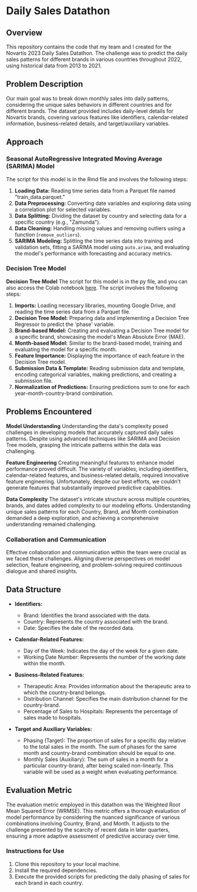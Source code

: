 # Daily Sales Datathon

## Overview
This repository contains the code that my team and I created for the Novartis 2023 Daily Sales Datathon. The challenge was to predict the daily sales patterns for different brands in various countries throughout 2022, using historical data from 2013 to 2021.

## Problem Description
Our main goal was to break down monthly sales into daily patterns, considering the unique sales behaviors in different countries and for different brands. The dataset provided includes daily-level details for Novartis brands, covering various features like identifiers, calendar-related information, business-related details, and target/auxiliary variables.

## Approach
### Seasonal AutoRegressive Integrated Moving Average (SARIMA) Model
The script for this model is in the Rmd file and involves the following steps:

1. **Loading Data:** Reading time series data from a Parquet file named "train_data.parquet."
2. **Data Preprocessing:** Converting date variables and exploring data using a correlation plot for selected variables.
3. **Data Splitting:** Dividing the dataset by country and selecting data for a specific country (e.g., "Zamunda").
4. **Data Cleaning:** Handling missing values and removing outliers using a function (`remove_outliers`).
5. **SARIMA Modeling:** Splitting the time series data into training and validation sets, fitting a SARIMA model using `auto.arima`, and evaluating the model's performance with forecasting and accuracy metrics.

### Decision Tree Model
**Decision Tree Model**
The script for this model is in the py file, and you can also access the Colab notebook [here](https://colab.research.google.com/drive/1FJ0Ni8w3DW7mBTM36N4Prh6SRA0ijhpz?usp=drive_link). The script involves the following steps:

1. **Imports:** Loading necessary libraries, mounting Google Drive, and reading the time series data from a Parquet file.
2. **Decision Tree Model:** Preparing data and implementing a Decision Tree Regressor to predict the 'phase' variable.
3. **Brand-based Model:** Creating and evaluating a Decision Tree model for a specific brand, showcasing the model's Mean Absolute Error (MAE).
4. **Month-based Model:** Similar to the brand-based model, training and evaluating the model for a specific month.
5. **Feature Importance:** Displaying the importance of each feature in the Decision Tree model.
6. **Submission Data & Template:** Reading submission data and template, encoding categorical variables, making predictions, and creating a submission file.
7. **Normalization of Predictions:** Ensuring predictions sum to one for each year-month-country-brand combination.

## Problems Encountered

**Model Understanding**
Understanding the data's complexity posed challenges in developing models that accurately captured daily sales patterns. Despite using advanced techniques like SARIMA and Decision Tree models, grasping the intricate patterns within the data was challenging.

**Feature Engineering**
Creating meaningful features to enhance model performance proved difficult. The variety of variables, including identifiers, calendar-related features, and business-related details, required innovative feature engineering. Unfortunately, despite our best efforts, we couldn't generate features that substantially improved predictive capabilities.

**Data Complexity**
The dataset's intricate structure across multiple countries, brands, and dates added complexity to our modeling efforts. Understanding unique sales patterns for each Country, Brand, and Month combination demanded a deep exploration, and achieving a comprehensive understanding remained challenging.

### Collaboration and Communication
Effective collaboration and communication within the team were crucial as we faced these challenges. Aligning diverse perspectives on model selection, feature engineering, and problem-solving required continuous dialogue and shared insights.

## Data Structure
- **Identifiers:**
  - Brand: Identifies the brand associated with the data.
  - Country: Represents the country associated with the brand.
  - Date: Specifies the date of the recorded data.

- **Calendar-Related Features:**
  - Day of the Week: Indicates the day of the week for a given date.
  - Working Date Number: Represents the number of the working date within the month.

- **Business-Related Features:**
  - Therapeutic Area: Provides information about the therapeutic area to which the country-brand belongs.
  - Distribution Channel: Specifies the main distribution channel for the country-brand.
  - Percentage of Sales to Hospitals: Represents the percentage of sales made to hospitals.

- **Target and Auxiliary Variables:**
  - Phasing (Target): The proportion of sales for a specific day relative to the total sales in the month. The sum of phases for the same month and country-brand combination should be equal to one.
  - Monthly Sales (Auxiliary): The sum of sales in a month for a particular country-brand, after being scaled non-linearly. This variable will be used as a weight when evaluating performance.

## Evaluation Metric
The evaluation metric employed in this datathon was the Weighted Root Mean Squared Error (WRMSE). This metric offers a thorough evaluation of model performance by considering the nuanced significance of various combinations involving Country, Brand, and Month. It adjusts to the challenge presented by the scarcity of recent data in later quarters, ensuring a more adaptive assessment of predictive accuracy over time.

### Instructions for Use
1. Clone this repository to your local machine.
2. Install the required dependencies.
3. Execute the provided scripts for predicting the daily phasing of sales for each brand in each country.
